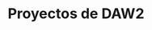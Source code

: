 ---
meta: 
  - property: "og:image"
    content: /assets/img/proyectos.jpeg
home: true
icon: folder
title: Proyectos de DAW2
# heroImage: /logo.svg
heroText: Proyectos de coworking - DAW2
tagline: Departamento de Informática. CIFP Virgen de Gracia.

features:
  - title: FCT 📋
    details: 2021 - Gestión de FCT
    link: /proyectos/daw2_fct_2021/

  - title: Bolsa de trabajo 🧰
    details: 2021 - Gestión de alumnos y ofertas de empleo
    link: /proyectos/daw2_bolsa_trabajo_2021/

  - title: Rueda de coches 🚙
    details: 2021 - Generador de una rueda de coches
    link: /proyectos/daw2_rueda_coches_2021/

  - title: Chaparrillo 🌳
    details: 2020 - Colaboración con el Centro de Investigación Agroambiental "El Chaparrillo"
    link: /proyectos/daw2_chaparrillo_2020/

  - title: TPV 🛒
    details: 2019 - Colaboración con departamento de Comercio.
    link: /proyectos/daw2_tpv_2019/

  - title: Aspace 🔈
    details: 2018 - Comunicación a partir de pictogramas
    link: /proyectos/daw2_aspace_2018/

  - title: Getty 📄
    details: 2017 - Gestión de documentación del profesorado
    link: /proyectos/daw2_getty_2017/
  
  - title: Aptiza 📅
    details: 2016 - Reserva de aulas
    link: /proyectos/daw2_aptiza_2016/
comment: false
---